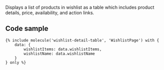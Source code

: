 Displays a list of products in wishlist as a table which includes product details, price, availability, and action links.

## Code sample 

```
{% include molecule('wishlist-detail-table', 'WishlistPage') with {
    data: {
        wishlistItems: data.wishlistItems,
        wishlistName: data.wishlistName
    }
} only %}
```
